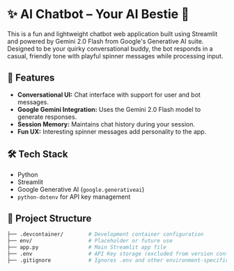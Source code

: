 # ✨ AI Chatbot – Your AI Bestie 🤖

This is a fun and lightweight chatbot web application built using Streamlit and powered by Gemini 2.0 Flash from Google's Generative AI suite. Designed to be your quirky conversational buddy, the bot responds in a casual, friendly tone with playful spinner messages while processing input.

## 🚀 Features

* **Conversational UI:** Chat interface with support for user and bot messages.
* **Google Gemini Integration:** Uses the Gemini 2.0 Flash model to generate responses.
* **Session Memory:** Maintains chat history during your session.
* **Fun UX:** Interesting spinner messages add personality to the app.

## 🛠️ Tech Stack

* Python
* Streamlit
* Google Generative AI (`google.generativeai`)
* `python-dotenv` for API key management

## 📂 Project Structure

```bash
├── .devcontainer/        # Development container configuration
├── env/                  # Placeholder or future use
├── app.py                # Main Streamlit app file
├── .env                  # API Key storage (excluded from version control)
├── .gitignore            # Ignores .env and other environment-specific files
